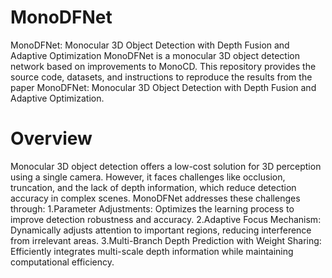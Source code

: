 # MonoDFNet
MonoDFNet: Monocular 3D Object Detection with Depth Fusion and Adaptive Optimization
MonoDFNet is a monocular 3D object detection network based on improvements to MonoCD. This repository provides the source code, datasets, and instructions to reproduce the results from the paper MonoDFNet: Monocular 3D Object Detection with Depth Fusion and Adaptive Optimization.
# Overview
Monocular 3D object detection offers a low-cost solution for 3D perception using a single camera. However, it faces challenges like occlusion, truncation, and the lack of depth information, which reduce detection accuracy in complex scenes. MonoDFNet addresses these challenges through:
1.Parameter Adjustments: Optimizes the learning process to improve detection robustness and accuracy.
2.Adaptive Focus Mechanism: Dynamically adjusts attention to important regions, reducing interference from irrelevant areas.
3.Multi-Branch Depth Prediction with Weight Sharing: Efficiently integrates multi-scale depth information while maintaining computational efficiency.
